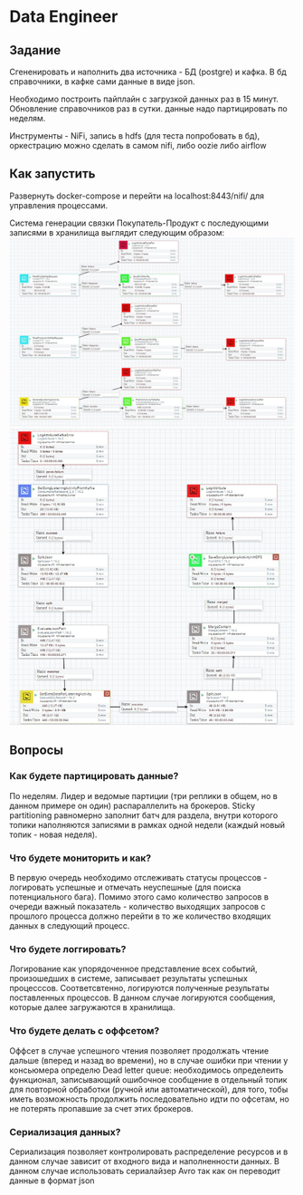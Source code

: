 # Data Engineer

## Задание

Сгененировать и наполнить два источника - БД (postgre) и кафка. 
В бд справочники, в кафке сами данные в виде json.
 
Необходимо построить пайплайн с загрузкой данных раз в 15 минут. Обновление справочников раз в сутки. 
данные надо партицировать по неделям. 

Инструменты - NiFi, запись в hdfs (для теста попробовать в бд), оркестрацию можно сделать в самом nifi, либо oozie либо airflow


## Как запустить

Развернуть docker-compose и перейти на localhost:8443/nifi/ для управления процессами.

Система генерации связки Покупатель-Продукт с последующими записями в хранилища выглядит следующим образом:
![This is an image](/generation.jpg)
![This is an image](/process.jpg)

## Вопросы

### Как будете партицировать данные?

По неделям.
Лидер и ведомые партиции (три реплики в общем, но в данном примере он один) распараллелить на брокеров. Sticky partitioning равномерно заполнит батч для раздела, внутри которого топики наполняются записями в рамках одной недели (каждый новый топик - новая неделя).

### Что будете мониторить и как?

В первую очередь необходимо отслеживать статусы процессов - логировать успешные и отмечать неуспешные (для поиска потенциального бага).
Помимо этого само количество запросов в очереди важный показатель - количество выходящих запросов с прошлого процесса должно перейти в то же количество входящих данных в следующий процесс.

### Что будете логгировать?

Логирование как упорядоченное представление всех событий, произошедших в системе, записывает результаты успешных процесссов. Соответсвтенно, логируются полученные результаты поставленных процессов. В данном случае логируются сообщения, которые далее загружаются в хранилища.

### Что будете делать с оффсетом?

Оффсет в случае успешного чтения позволяет продолжать чтение дальше (вперед и назад во времени), но в случае ошибки при чтении у консьюмера определю Dead letter queue: необходимось определеить функционал, записывающий ошибочное сообщение в отдельный топик для повторной обработки (ручной или автоматической), для того, тобы иметь возможность продолжить последовательно идти по офсетам, но не потерять пропавшие за счет этих брокеров.

### Сериализация данных?

Сериализация позволяет контролировать распределение ресурсов и в данном случае зависит от входного вида и наполненности данных. В данном случае использовать сериалайзер Avro так как он переводит данные в формат json
